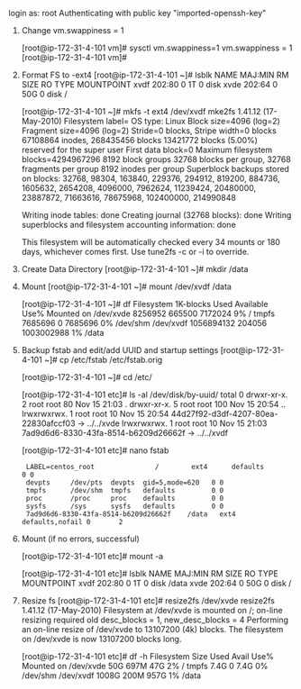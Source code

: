 login as: root
Authenticating with public key "imported-openssh-key"


1. Change vm.swappiness = 1

	[root@ip-172-31-4-101 vm]# sysctl vm.swappiness=1
	vm.swappiness = 1
	[root@ip-172-31-4-101 vm]#

2. Format FS to -ext4
	[root@ip-172-31-4-101 ~]# lsblk
	NAME MAJ:MIN RM SIZE RO TYPE MOUNTPOINT
	xvdf 202:80   0   1T  0 disk
	xvde 202:64   0  50G  0 disk /

	[root@ip-172-31-4-101 ~]# mkfs -t ext4 /dev/xvdf
	mke2fs 1.41.12 (17-May-2010)
	Filesystem label=
	OS type: Linux
	Block size=4096 (log=2)
	Fragment size=4096 (log=2)
	Stride=0 blocks, Stripe width=0 blocks
	67108864 inodes, 268435456 blocks
	13421772 blocks (5.00%) reserved for the super user
	First data block=0
	Maximum filesystem blocks=4294967296
	8192 block groups
	32768 blocks per group, 32768 fragments per group
	8192 inodes per group
	Superblock backups stored on blocks:
	        32768, 98304, 163840, 229376, 294912, 819200, 884736, 1605632, 2654208,
	        4096000, 7962624, 11239424, 20480000, 23887872, 71663616, 78675968,
	        102400000, 214990848

	Writing inode tables: done
	Creating journal (32768 blocks): done
	Writing superblocks and filesystem accounting information: done

	This filesystem will be automatically checked every 34 mounts or
	180 days, whichever comes first.  Use tune2fs -c or -i to override.

3. Create Data Directory
	[root@ip-172-31-4-101 ~]# mkdir /data

4. Mount 
	[root@ip-172-31-4-101 ~]# mount /dev/xvdf /data

	[root@ip-172-31-4-101 ~]# df
	Filesystem      1K-blocks   Used  Available Use% Mounted on
	/dev/xvde         8256952 665500    7172024   9% /
	tmpfs             7685696      0    7685696   0% /dev/shm
	/dev/xvdf      1056894132 204056 1003002988   1% /data

5. Backup fstab and edit/add UUID and startup settings
	[root@ip-172-31-4-101 ~]# cp /etc/fstab /etc/fstab.orig

	[root@ip-172-31-4-101 ~]# cd /etc/

	[root@ip-172-31-4-101 etc]# ls -al /dev/disk/by-uuid/
	total 0
	drwxr-xr-x. 2 root root  80 Nov 15 21:03 .
	drwxr-xr-x. 5 root root 100 Nov 15 20:54 ..
	lrwxrwxrwx. 1 root root  10 Nov 15 20:54 44d27f92-d3df-4207-80ea-22830afccf03 ->                                                                                                                      ../../xvde
	lrwxrwxrwx. 1 root root  10 Nov 15 21:03 7ad9d6d6-8330-43fa-8514-b6209d26662f ->                                                                                                                      ../../xvdf


	[root@ip-172-31-4-101 etc]# nano fstab

		LABEL=centos_root               /        ext4      defaults         0 0
		devpts     /dev/pts  devpts  gid=5,mode=620   0 0
		tmpfs      /dev/shm  tmpfs   defaults         0 0
		proc       /proc     proc    defaults         0 0
		sysfs      /sys      sysfs   defaults         0 0
		7ad9d6d6-8330-43fa-8514-b6209d26662f    /data   ext4    defaults,nofail 0       2

6. Mount (if no errors, successful)

	[root@ip-172-31-4-101 etc]# mount -a

	[root@ip-172-31-4-101 etc]# lsblk
	NAME MAJ:MIN RM SIZE RO TYPE MOUNTPOINT
	xvdf 202:80   0   1T  0 disk /data
	xvde 202:64   0  50G  0 disk /


7. Resize fs
	[root@ip-172-31-4-101 etc]# resize2fs /dev/xvde
	resize2fs 1.41.12 (17-May-2010)
	Filesystem at /dev/xvde is mounted on /; on-line resizing required
	old desc_blocks = 1, new_desc_blocks = 4
	Performing an on-line resize of /dev/xvde to 13107200 (4k) blocks.
	The filesystem on /dev/xvde is now 13107200 blocks long.

	[root@ip-172-31-4-101 etc]# df -h
	Filesystem      Size  Used Avail Use% Mounted on
	/dev/xvde        50G  697M   47G   2% /
	tmpfs           7.4G     0  7.4G   0% /dev/shm
	/dev/xvdf      1008G  200M  957G   1% /data

